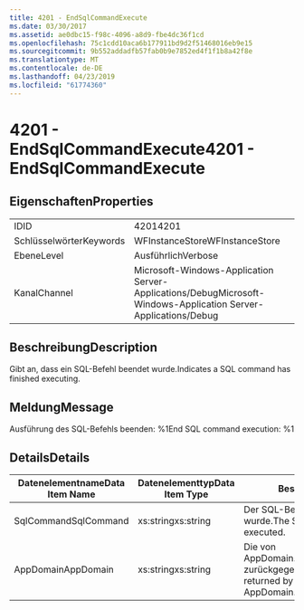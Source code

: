 ```yaml
---
title: 4201 - EndSqlCommandExecute
ms.date: 03/30/2017
ms.assetid: ae0dbc15-f98c-4096-a8d9-fbe4dc36f1cd
ms.openlocfilehash: 75c1cdd10aca6b177911bd9d2f51468016eb9e15
ms.sourcegitcommit: 9b552addadfb57fab0b9e7852ed4f1f1b8a42f8e
ms.translationtype: MT
ms.contentlocale: de-DE
ms.lasthandoff: 04/23/2019
ms.locfileid: "61774360"
---
```

# <a name="4201---endsqlcommandexecute"></a><span data-ttu-id="d9049-102">4201 - EndSqlCommandExecute</span><span class="sxs-lookup"><span data-stu-id="d9049-102">4201 - EndSqlCommandExecute</span></span>
## <a name="properties"></a><span data-ttu-id="d9049-103">Eigenschaften</span><span class="sxs-lookup"><span data-stu-id="d9049-103">Properties</span></span>  
  
|||  
|-|-|  
|<span data-ttu-id="d9049-104">ID</span><span class="sxs-lookup"><span data-stu-id="d9049-104">ID</span></span>|<span data-ttu-id="d9049-105">4201</span><span class="sxs-lookup"><span data-stu-id="d9049-105">4201</span></span>|  
|<span data-ttu-id="d9049-106">Schlüsselwörter</span><span class="sxs-lookup"><span data-stu-id="d9049-106">Keywords</span></span>|<span data-ttu-id="d9049-107">WFInstanceStore</span><span class="sxs-lookup"><span data-stu-id="d9049-107">WFInstanceStore</span></span>|  
|<span data-ttu-id="d9049-108">Ebene</span><span class="sxs-lookup"><span data-stu-id="d9049-108">Level</span></span>|<span data-ttu-id="d9049-109">Ausführlich</span><span class="sxs-lookup"><span data-stu-id="d9049-109">Verbose</span></span>|  
|<span data-ttu-id="d9049-110">Kanal</span><span class="sxs-lookup"><span data-stu-id="d9049-110">Channel</span></span>|<span data-ttu-id="d9049-111">Microsoft-Windows-Application Server-Applications/Debug</span><span class="sxs-lookup"><span data-stu-id="d9049-111">Microsoft-Windows-Application Server-Applications/Debug</span></span>|  
  
## <a name="description"></a><span data-ttu-id="d9049-112">Beschreibung</span><span class="sxs-lookup"><span data-stu-id="d9049-112">Description</span></span>  
 <span data-ttu-id="d9049-113">Gibt an, dass ein SQL-Befehl beendet wurde.</span><span class="sxs-lookup"><span data-stu-id="d9049-113">Indicates a SQL command has finished executing.</span></span>  
  
## <a name="message"></a><span data-ttu-id="d9049-114">Meldung</span><span class="sxs-lookup"><span data-stu-id="d9049-114">Message</span></span>  
 <span data-ttu-id="d9049-115">Ausführung des SQL-Befehls beenden: %1</span><span class="sxs-lookup"><span data-stu-id="d9049-115">End SQL command execution: %1</span></span>  
  
## <a name="details"></a><span data-ttu-id="d9049-116">Details</span><span class="sxs-lookup"><span data-stu-id="d9049-116">Details</span></span>  
  
|<span data-ttu-id="d9049-117">Datenelementname</span><span class="sxs-lookup"><span data-stu-id="d9049-117">Data Item Name</span></span>|<span data-ttu-id="d9049-118">Datenelementtyp</span><span class="sxs-lookup"><span data-stu-id="d9049-118">Data Item Type</span></span>|<span data-ttu-id="d9049-119">Beschreibung</span><span class="sxs-lookup"><span data-stu-id="d9049-119">Description</span></span>|  
|--------------------|--------------------|-----------------|  
|<span data-ttu-id="d9049-120">SqlCommand</span><span class="sxs-lookup"><span data-stu-id="d9049-120">SqlCommand</span></span>|<span data-ttu-id="d9049-121">xs:string</span><span class="sxs-lookup"><span data-stu-id="d9049-121">xs:string</span></span>|<span data-ttu-id="d9049-122">Der SQL-Befehl, der ausgeführt wurde.</span><span class="sxs-lookup"><span data-stu-id="d9049-122">The SQL command that was executed.</span></span>|  
|<span data-ttu-id="d9049-123">AppDomain</span><span class="sxs-lookup"><span data-stu-id="d9049-123">AppDomain</span></span>|<span data-ttu-id="d9049-124">xs:string</span><span class="sxs-lookup"><span data-stu-id="d9049-124">xs:string</span></span>|<span data-ttu-id="d9049-125">Die von AppDomain.CurrentDomain.FriendlyName zurückgegebene Zeichenfolge.</span><span class="sxs-lookup"><span data-stu-id="d9049-125">The string returned by AppDomain.CurrentDomain.FriendlyName.</span></span>|
